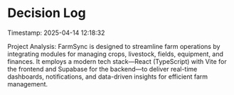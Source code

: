 # Decision Log
Timestamp: 2025-04-14 12:18:32

Project Analysis: FarmSync is designed to streamline farm operations by integrating modules for managing crops, livestock, fields, equipment, and finances. It employs a modern tech stack—React (TypeScript) with Vite for the frontend and Supabase for the backend—to deliver real-time dashboards, notifications, and data-driven insights for efficient farm management.